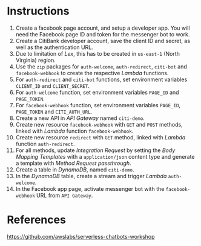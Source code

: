 # Instructions
1. Create a facebook page account, and setup a developer app. You will need the Facebook page ID and
   token for the messenger bot to work.
2. Create a CitiBank developer account, save the client ID and secret, as well as the authentication
   URL.
3. Due to limitation of *Lex*, this has to be created in `us-east-1` (North Virginia) region.
4. Use the `zip` packages for `auth-welcome`, `auth-redirect`, `citi-bot` and `facebook-webhook` to
   create the respective *Lambda* functions.
5. For `auth-redirect` and `citi-bot` functions, set environment variables `CLIENT_ID` and `CLIENT_SECRET`.
6. For `auth-welcome` function, set environment variables `PAGE_ID` and `PAGE_TOKEN`.
7. For `facebook-webhook` function, set environment variables `PAGE_ID`, `PAGE_TOKEN` and
   `CITI_AUTH_URL`.
8. Create a new API in *API Gateway* named `citi-demo`.
9. Create new resource `facebook-webhook` with `GET` and `POST` methods, linked with *Lambda*
   function `facebook-webhook`.
10. Create new resource `redirect` with `GET` method, linked with *Lambda* function `auth-redirect`.
11. For all methods, update _Integration Request_ by setting the _Body Mapping Templates_ with a
   `application/json` content type and generate a template with _Method Request passthrough_.
12. Create a table in *DynamoDB*, named `citi-demo`.
13. In the *DynamoDB* table, create a stream and trigger *Lambda* `auth-welcome`.
14. In the Facebook app page, activate messenger bot with the `facebook-webhook` URL from `API Gateway`.

# References
https://github.com/awslabs/serverless-chatbots-workshop
